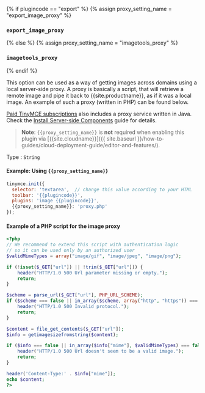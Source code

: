 {% if plugincode == "export" %}
{% assign proxy_setting_name = "export_image_proxy" %}
### `export_image_proxy`
{% else %}
{% assign proxy_setting_name = "imagetools_proxy" %}
### `imagetools_proxy`
{% endif %}

This option can be used as a way of getting images across domains using a local server-side proxy. A proxy is basically a script, that will retrieve a remote image and pipe it back to {{site.productname}}, as if it was a local image. An example of such a proxy (written in PHP) can be found below.

[Paid TinyMCE subscriptions]({{site.pricingpage}}/) also includes a proxy service written in Java. Check the [Install Server-side Components]({{site.baseurl}}/how-to-guides/premium-server-side-guide/) guide for details.

> **Note**: `{{proxy_setting_name}}` is **not** required when enabling this plugin via [{{site.cloudname}}]({{ site.baseurl }}/how-to-guides/cloud-deployment-guide/editor-and-features/).

Type
: `String`

#### Example: Using `{{proxy_setting_name}}`

```js
tinymce.init({
  selector: 'textarea',  // change this value according to your HTML
  toolbar: '{{plugincode}}',
  plugins: 'image {{plugincode}}',
  {{proxy_setting_name}}: 'proxy.php'
});
```

#### Example of a PHP script for the image proxy

```php
<?php
// We recommend to extend this script with authentication logic
// so it can be used only by an authorized user
$validMimeTypes = array("image/gif", "image/jpeg", "image/png");

if (!isset($_GET["url"]) || !trim($_GET["url"])) {
    header("HTTP/1.0 500 Url parameter missing or empty.");
    return;
}

$scheme = parse_url($_GET["url"], PHP_URL_SCHEME);
if ($scheme === false || in_array($scheme, array("http", "https")) === false) {
    header("HTTP/1.0 500 Invalid protocol.");
    return;
}

$content = file_get_contents($_GET["url"]);
$info = getimagesizefromstring($content);

if ($info === false || in_array($info["mime"], $validMimeTypes) === false) {
    header("HTTP/1.0 500 Url doesn't seem to be a valid image.");
    return;
}

header('Content-Type:' . $info["mime"]);
echo $content;
?>
```